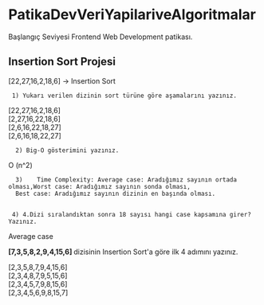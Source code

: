 # PatikaDevVeriYapilariveAlgoritmalar
Başlangıç Seviyesi Frontend Web Development patikası.

<h2>Insertion Sort Projesi</h2>
 [22,27,16,2,18,6] -> Insertion Sort <br>
 
     1) Yukarı verilen dizinin sort türüne göre aşamalarını yazınız.
 [22,27,16,2,18,6] <br>
 [2,27,16,22,18,6] <br>
 [2,6,16,22,18,27] <br>
 [2,6,16,18,22,27] <br>
 
 
      2) Big-O gösterimini yazınız.
O (n^2) <br>

      3)	Time Complexity: Average case: Aradığımız sayının ortada olması,Worst case: Aradığımız sayının sonda olması,
      Best case: Aradığımız sayının dizinin en başında olması. 
     
     
     4) 4.Dizi sıralandıktan sonra 18 sayısı hangi case kapsamına girer? Yazınız.
Average case


<strong>[7,3,5,8,2,9,4,15,6] </strong> dizisinin Insertion Sort'a göre ilk 4 adımını yazınız.

[2,3,5,8,7,9,4,15,6] <br>
[2,3,4,8,7,9,5,15,6] <br>
[2,3,4,5,7,9,8,15,6] <br>
[2,3,4,5,6,9,8,15,7] <br>

